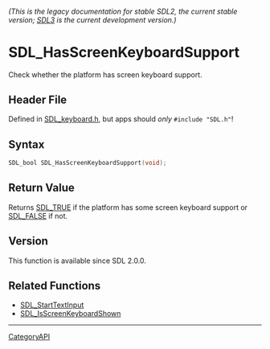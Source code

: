###### (This is the legacy documentation for stable SDL2, the current stable version; [SDL3](https://wiki.libsdl.org/SDL3/) is the current development version.)
# SDL_HasScreenKeyboardSupport

Check whether the platform has screen keyboard support.

## Header File

Defined in [SDL_keyboard.h](https://github.com/libsdl-org/SDL/blob/SDL2/include/SDL_keyboard.h), but apps should _only_ `#include "SDL.h"`!

## Syntax

```c
SDL_bool SDL_HasScreenKeyboardSupport(void);

```

## Return Value

Returns [SDL_TRUE](SDL_TRUE) if the platform has some screen keyboard
support or [SDL_FALSE](SDL_FALSE) if not.

## Version

This function is available since SDL 2.0.0.

## Related Functions

* [SDL_StartTextInput](SDL_StartTextInput)
* [SDL_IsScreenKeyboardShown](SDL_IsScreenKeyboardShown)

----
[CategoryAPI](CategoryAPI)


